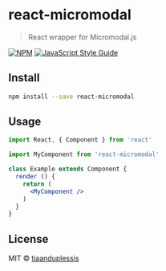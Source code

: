 # react-micromodal

> React wrapper for Micromodal.js

[![NPM](https://img.shields.io/npm/v/react-micromodal.svg)](https://www.npmjs.com/package/react-micromodal) [![JavaScript Style Guide](https://img.shields.io/badge/code_style-standard-brightgreen.svg)](https://standardjs.com)

## Install

```bash
npm install --save react-micromodal
```

## Usage

```jsx
import React, { Component } from 'react'

import MyComponent from 'react-micromodal'

class Example extends Component {
  render () {
    return (
      <MyComponent />
    )
  }
}
```

## License

MIT © [tiaanduplessis](https://github.com/tiaanduplessis)

